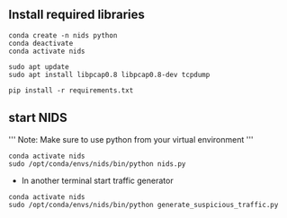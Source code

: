 ## Install required libraries
```
conda create -n nids python
conda deactivate
conda activate nids

sudo apt update
sudo apt install libpcap0.8 libpcap0.8-dev tcpdump

pip install -r requirements.txt
```

## start NIDS
'''
Note: Make sure to use python from your virtual environment
'''
```
conda activate nids
sudo /opt/conda/envs/nids/bin/python nids.py
```

- In another terminal start traffic generator
```
conda activate nids
sudo /opt/conda/envs/nids/bin/python generate_suspicious_traffic.py
```
